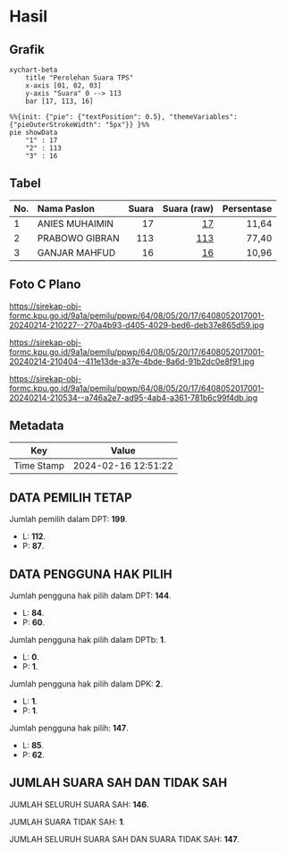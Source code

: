 # Hasil

## Grafik

```mermaid
xychart-beta
    title "Perolehan Suara TPS"
    x-axis [01, 02, 03]
    y-axis "Suara" 0 --> 113
    bar [17, 113, 16]
```

```mermaid
%%{init: {"pie": {"textPosition": 0.5}, "themeVariables": {"pieOuterStrokeWidth": "5px"}} }%%
pie showData
    "1" : 17
    "2" : 113
    "3" : 16
```

## Tabel

| No. | Nama Paslon    | Suara | Suara (raw) | Persentase |
|:--- |:-------------- | -----:| -----------:| ----------:|
| 1   | ANIES MUHAIMIN | 17    | [17][p-1]   | 11,64      |
| 2   | PRABOWO GIBRAN | 113   | [113][p-2]  | 77,40      |
| 3   | GANJAR MAHFUD  | 16    | [16][p-3]   | 10,96      |


[p-1]: https://github.com/gigit-pemilu/pemilu-2024-64-kalimantan-timur/blob/main/pilpres/hitung-suara/sub/64-kalimantan-timur/sub/08-kutai-timur/sub/05-sangkulirang/sub/2017-kolek/sub/001-tps/sub/paslon-1.txt
[p-2]: https://github.com/gigit-pemilu/pemilu-2024-64-kalimantan-timur/blob/main/pilpres/hitung-suara/sub/64-kalimantan-timur/sub/08-kutai-timur/sub/05-sangkulirang/sub/2017-kolek/sub/001-tps/sub/paslon-2.txt
[p-3]: https://github.com/gigit-pemilu/pemilu-2024-64-kalimantan-timur/blob/main/pilpres/hitung-suara/sub/64-kalimantan-timur/sub/08-kutai-timur/sub/05-sangkulirang/sub/2017-kolek/sub/001-tps/sub/paslon-3.txt

## Foto C Plano

https://sirekap-obj-formc.kpu.go.id/9a1a/pemilu/ppwp/64/08/05/20/17/6408052017001-20240214-210227--270a4b93-d405-4029-bed6-deb37e865d59.jpg

https://sirekap-obj-formc.kpu.go.id/9a1a/pemilu/ppwp/64/08/05/20/17/6408052017001-20240214-210404--411e13de-a37e-4bde-8a6d-91b2dc0e8f91.jpg

https://sirekap-obj-formc.kpu.go.id/9a1a/pemilu/ppwp/64/08/05/20/17/6408052017001-20240214-210534--a746a2e7-ad95-4ab4-a361-781b6c99f4db.jpg


## Metadata

| Key        | Value               |
| ---------- | ------------------- |
| Time Stamp | 2024-02-16 12:51:22 |


## DATA PEMILIH TETAP

Jumlah pemilih dalam DPT: **199**.
 * L: **112**.
 * P: **87**.

## DATA PENGGUNA HAK PILIH

Jumlah pengguna hak pilih dalam DPT: **144**.
 * L: **84**.
 * P: **60**.

Jumlah pengguna hak pilih dalam DPTb: **1**.
 * L: **0**.
 * P: **1**.

Jumlah pengguna hak pilih dalam DPK: **2**.
 * L: **1**.
 * P: **1**.

Jumlah pengguna hak pilih: **147**.
 * L: **85**.
 * P: **62**.

## JUMLAH SUARA SAH DAN TIDAK SAH

JUMLAH SELURUH SUARA SAH: **146**.

JUMLAH SUARA TIDAK SAH: **1**.

JUMLAH SELURUH SUARA SAH DAN SUARA TIDAK SAH: **147**.


